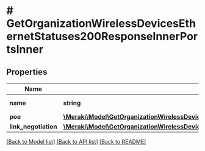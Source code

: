 # # GetOrganizationWirelessDevicesEthernetStatuses200ResponseInnerPortsInner

## Properties

Name | Type | Description | Notes
------------ | ------------- | ------------- | -------------
**name** | **string** | Label of the port | [optional]
**poe** | [**\Meraki\Model\GetOrganizationWirelessDevicesEthernetStatuses200ResponseInnerPortsInnerPoe**](GetOrganizationWirelessDevicesEthernetStatuses200ResponseInnerPortsInnerPoe.md) |  | [optional]
**link_negotiation** | [**\Meraki\Model\GetOrganizationWirelessDevicesEthernetStatuses200ResponseInnerPortsInnerLinkNegotiation**](GetOrganizationWirelessDevicesEthernetStatuses200ResponseInnerPortsInnerLinkNegotiation.md) |  | [optional]

[[Back to Model list]](../../README.md#models) [[Back to API list]](../../README.md#endpoints) [[Back to README]](../../README.md)
